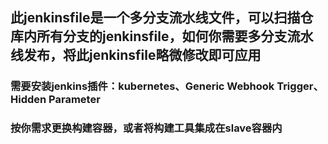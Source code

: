 ## 此jenkinsfile是一个多分支流水线文件，可以扫描仓库内所有分支的jenkinsfile，如何你需要多分支流水线发布，将此jenkinsfile略微修改即可应用

### 需要安装jenkins插件：kubernetes、Generic Webhook Trigger、Hidden Parameter
### 按你需求更换构建容器，或者将构建工具集成在slave容器内
